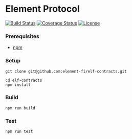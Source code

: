 # Element Protocol

[![Build Status](https://github.com/element-fi/elf-contracts/workflows/Tests/badge.svg)](https://github.com/element-fi/elf-contracts/actions)
[![Coverage Status](https://coveralls.io/repos/github/element-fi/elf-contracts/badge.svg?branch=main&t=7FWsvc)](https://coveralls.io/github/element-fi/elf-contracts?branch=main)
[![License](https://img.shields.io/badge/License-Apache%202.0-blue.svg)](https://github.com/element-fi/elf-contracts/blob/master/LICENSE)

### Prerequisites

- [npm](https://nodejs.org/en/download/)

### Setup

```
git clone git@github.com:element-fi/elf-contracts.git
```

```
cd elf-contracts
npm install
```

### Build

```
npm run build
```

### Test

```
npm run test
```
